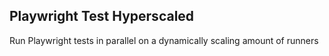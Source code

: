 ## Playwright Test Hyperscaled

Run Playwright tests in parallel on a dynamically scaling amount of runners